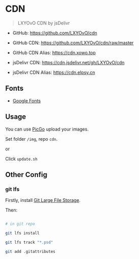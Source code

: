 # CDN 

  

 > LXYOvO CDN by jsDelivr 

  

 - GitHub: <https://github.com/LXYOvO/cdn> 

 - GitHub CDN: <https://github.com/LXYOvO/cdn/raw/master> 

 - GitHub CDN Alias: <https://cdn.xowo.top> 

 - jsDelivr CDN: <https://cdn.jsdelivr.net/gh/LXYOvO/cdn> 

 - jsDelivr CDN Alias: <https://cdn.elpsy.cn> 

  

 ## Fonts 

  

 - [Google Fonts](https://fonts.google.com/) 

  

 ## Usage 

  

 You can use [PicGo](https://github.com/Molunerfinn/PicGo) upload your images. 

  

 Set folder `/img`, repo `cdn`. 

  

 or 

  

 Click `update.sh` 

  

 ## Other Config 

  

 ### git lfs 

  

 Firstly, install [Git Large File Storage](https://git-lfs.github.com/). 

  

 Then: 

  

 ```sh 

 # in git repo 

 git lfs install 

 git lfs track "*.psd" 

 git add .gitattributes 

 ```
